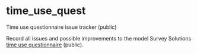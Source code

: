 # time_use_quest
Time use questionnaire issue tracker (public)


Record all issues and possible improvements to the model Survey Solutions [time use questionnaire](https://designer.mysurvey.solutions/q/details/922f45185e424c7eb0f985a0a8d4ee3f/) (public).

